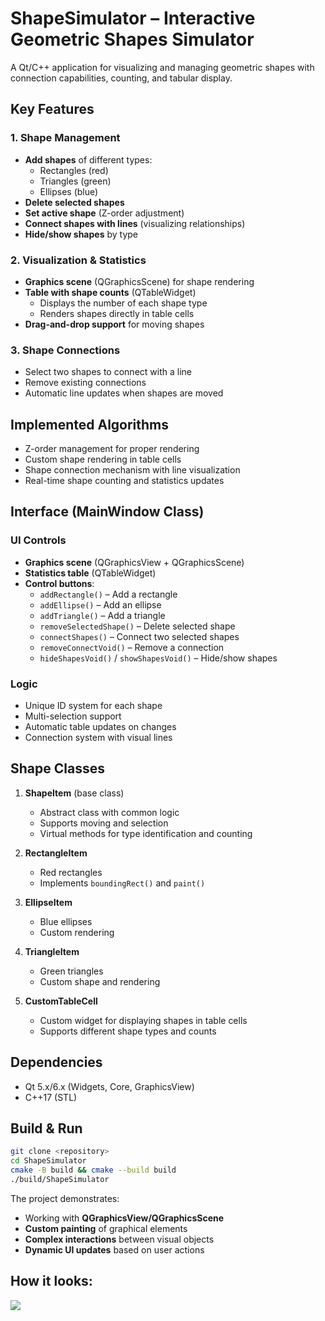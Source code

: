 # **ShapeSimulator – Interactive Geometric Shapes Simulator**  

A Qt/C++ application for visualizing and managing geometric shapes with connection capabilities, counting, and tabular display.  

## **Key Features**  

### **1. Shape Management**  
- **Add shapes** of different types:  
  - Rectangles (red)  
  - Triangles (green)  
  - Ellipses (blue)  
- **Delete selected shapes**  
- **Set active shape** (Z-order adjustment)  
- **Connect shapes with lines** (visualizing relationships)  
- **Hide/show shapes** by type  

### **2. Visualization & Statistics**  
- **Graphics scene** (QGraphicsScene) for shape rendering  
- **Table with shape counts** (QTableWidget)  
  - Displays the number of each shape type  
  - Renders shapes directly in table cells  
- **Drag-and-drop support** for moving shapes  

### **3. Shape Connections**  
- Select two shapes to connect with a line  
- Remove existing connections  
- Automatic line updates when shapes are moved  

## **Implemented Algorithms**  
- Z-order management for proper rendering  
- Custom shape rendering in table cells  
- Shape connection mechanism with line visualization  
- Real-time shape counting and statistics updates  

## **Interface (MainWindow Class)**  
### **UI Controls**  
- **Graphics scene** (QGraphicsView + QGraphicsScene)  
- **Statistics table** (QTableWidget)  
- **Control buttons**:  
  - `addRectangle()` – Add a rectangle  
  - `addEllipse()` – Add an ellipse  
  - `addTriangle()` – Add a triangle  
  - `removeSelectedShape()` – Delete selected shape  
  - `connectShapes()` – Connect two selected shapes  
  - `removeConnectVoid()` – Remove a connection  
  - `hideShapesVoid()` / `showShapesVoid()` – Hide/show shapes  

### **Logic**  
- Unique ID system for each shape  
- Multi-selection support  
- Automatic table updates on changes  
- Connection system with visual lines  

## **Shape Classes**  
1. **ShapeItem** (base class)  
   - Abstract class with common logic  
   - Supports moving and selection  
   - Virtual methods for type identification and counting  

2. **RectangleItem**  
   - Red rectangles  
   - Implements `boundingRect()` and `paint()`  

3. **EllipseItem**  
   - Blue ellipses  
   - Custom rendering  

4. **TriangleItem**  
   - Green triangles  
   - Custom shape and rendering  

5. **CustomTableCell**  
   - Custom widget for displaying shapes in table cells  
   - Supports different shape types and counts  

## **Dependencies**  
- Qt 5.x/6.x (Widgets, Core, GraphicsView)  
- C++17 (STL)  

## **Build & Run**  
```bash
git clone <repository>  
cd ShapeSimulator  
cmake -B build && cmake --build build  
./build/ShapeSimulator  
```

The project demonstrates:  
- Working with **QGraphicsView/QGraphicsScene**  
- **Custom painting** of graphical elements  
- **Complex interactions** between visual objects  
- **Dynamic UI updates** based on user actions

## **How it looks:**  
![](demo.gif)

